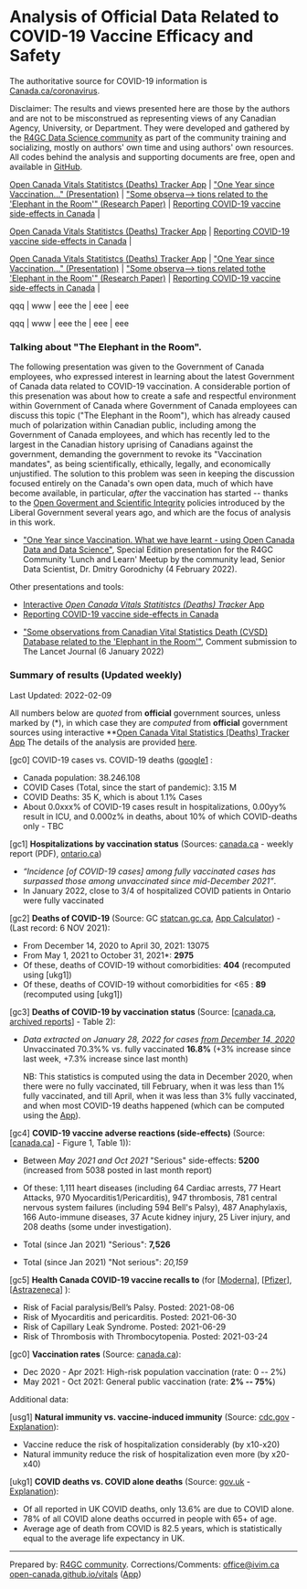 <!-- Open Canada Vital Statistics Application Resources
Analysis of Official Data Related to COVID-19 Vaccine Efficacy and Safety
-->

Analysis of Official Data Related to COVID-19 Vaccine Efficacy and Safety
==================================================

The authoritative source for COVID-19 information is [Canada.ca/coronavirus](https://www.canada.ca/en/public-health/services/diseases/coronavirus-disease-covid-19.html).

Disclaimer:  The results and views presented here are those by the authors and are not to be misconstrued as representing  views of
any Canadian Agency, University, or Department. They were developed and gathered by the [R4GC Data Science community](https://open-canada.github.io/r4gc/index.html#r4gc-community) as part of the community training and socializing, mostly on authors' own time and using authors' own resources.
All codes behind the analysis and supporting documents are free, open and available in [GitHub](https://github.com/open-canada/vitals/). 

<!-- 
-   ["Statistical analysis of official data sources related to vaccine efficacy and  safety (NEW EVIDENCE SINCE OCTOBER
    2021)"](https://open-canada.github.io/vitals/analysis)
-->

[Open Canada Vitals Statitistcs (Deaths) Tracker App](https://open-canada.github.io/Apps/vitals) | ["One Year since Vaccination..." (Presentation)](https://open-canada.github.io/vitals/r4gc-meetup-2022-02-04-SpecialEdition(OneYearOfVaccineInCanada).pdf) | ["Some observa--> tions related to
    the 'Elephant in the Room'" (Research Paper)](https://open-canada.github.io/vitals/comment.pdf) | [Reporting COVID-19 vaccine side-effects in Canada](report-side-effects)  | 


[Open Canada Vitals Statitistcs (Deaths) Tracker App](https://open-canada.github.io/Apps/vitals) | [Reporting COVID-19 vaccine side-effects in Canada](report-side-effects)  | 


[Open Canada Vitals Statitistcs (Deaths) Tracker App](https://open-canada.github.io/Apps/vitals) | ["One Year since Vaccination..." (Presentation)](https://open-canada.github.io/vitals/r4gc-meetup-2022-02-04-SpecialEdition(OneYearOfVaccineInCanada).pdf) | ["Some observa--> tions related tothe 'Elephant in the Room'" (Research Paper)](https://open-canada.github.io/vitals/comment.pdf) | [Reporting COVID-19 vaccine side-effects in Canada](report-side-effects)  | 

qqq | www | eee 
the | eee | eee


qqq | www | eee 
    the | eee | eee
<!-- 
[Deaths Statistics Tracker App](https://open-canada.github.io/Apps/vitals) | [Analysis of Official Data](analysis) | [Reporting COVID-19 vaccine side-effects in Canada](report-side-effects)  |  [Minister's Personal Declaration](https://open-canada.github.io/vitals/brian-peckford-declaration.pdf) -

-->


### Talking about "The Elephant in the Room". 
<!-- How to defend the constitutional freedom and scientific integgity in the times of crisis-->

<!-- by a Senior Government of Canada Data Scientist, Dr. Dmitry Gorodnichy, the lead and moderator of the [R4GC Data Science community](https://open-canada.github.io/r4gc/index.html#r4gc-community)  group, -
, which started on January 29, 2021 and which continues till present,
-->

<!--   , all bound by the [Code of Conduct](conduct_code_conduite_eng.pdf) which instructs employees to refrain from making  criticisms of  the Government
of Canada, 
We refrain from making public criticisms of the CBSA and/or the Government
of Canada including posting critical comments on social media fora. -->

The following presentation was given to the Government of Canada employees, who expressed interest in learning about the  latest Government of Canada data related to COVID-19 vaccination. 
A considerable portion of this presenation was about how to create a safe and respectful environment within Government of Canada where Government of Canada employees can discuss this topic ("The Elephant in the Room"), which has already caused much of polarization within Canadian public, including among the Government of Canada employees, and which has recently led to  the largest in the Canadian history uprising of Canadians against the government, demanding the government to revoke its "Vaccination mandates", as being scientifically, ethically,  legally, and economically unjustified. 
The solution to  this problem  was seen in keeping the discussion focused entirely on the Canada's own open data, much of which have become available, in particular, *after* the vaccination has started -- thanks to the [Open Goverment and Scientific Integrity](https://open-canada.github.io/r4gc/open-policies.html#open-policies) policies introduced by the  Liberal Government several years ago, and which are the focus of analysis in  this work. 

<!-- A lot of effort in this presentation was given to applaud many of the Government of Canada efforts -->

- ["One Year since Vaccination. What we have learnt - using Open Canada Data and Data Science"](https://github.com/open-canada/vitals/blob/main/docs/r4gc-meetup-2022-02-04-SpecialEdition(OneYearOfVaccineInCanada).pdf), 
Special Edition presentation for the R4GC Community 'Lunch and Learn' Meetup  by the community lead, Senior Data Scientist, Dr. Dmitry Gorodnichy (4 February 2022).

Other presentations and tools:

<!-- ### Where to go from here:-->

- [Interactive *Open Canada Vitals Statitistcs (Deaths) Tracker* App](https://open-canada.github.io/Apps/vitals) 
- [Reporting COVID-19 vaccine side-effects in Canada](report-side-effects)  
<!-- - ["One Year since Vaccination. What we have learnt - using Open Canada Data and Data Science"](https://github.com/open-canada/vitals/blob/main/docs/r4gc-meetup-2022-02-04-SpecialEdition(OneYearOfVaccineInCanada).pdf), 
Special Edition presentation for the R4GC Community 'Lunch and Learn' Meetup --> 
<!-- by the community lead, Senior Data Scientist, Dr. Dmitry Gorodnichy (4 February 2022) -->
-  ["Some observations from Canadian Vital Statistics Death (CVSD) Database related to
    the 'Elephant in the Room'"](https://open-canada.github.io/vitals/comment.pdf), Comment submission to The Lancet Journal (6 January 2022)



<!-- ## Analyses of Sources -->


### Summary of results (Updated weekly)

Last Updated: 2022-02-09

All numbers below are *quoted* from **official** government sources, unless marked by (\*), in which case they are *computed* from
**official** government sources using  interactive  **[Open Canada Vital Statistics (Deaths) Tracker App](https://open-canada.github.io/Apps/vitals) 
The details of the analysis are provided [here](analysis).
<!-- Corrections and comments are welcome and should be email to [office @ ivim . ca] -->
 



<!--Because the data posted in the official sources changes weekly, the numbers presented below  may not match exactly the currently posted statistics. They should be still close enough (within 95% range) to the currently posted numbers -->
<!-- Data for up to October 2021 are used to allow comparison between adverse reactions
statistics and deaths statistics, the latter being reported with several months delay. -->
<!-- which are available up to October only. -->


[gc0] COVID-19 cases vs. COVID-19 deaths ([google1](https://www.google.com/search?q=canada+covid+cases&oq=canada+covid+cases) :

- Canada population: 38.246.108
- COVID Cases (Total, since the start of pandemic): 3.15 M
- COVID Deaths: 35 K, which is about 1.1% Cases
- About 0.0xxx% of COVID-19 cases result in hospitalizations, 0.00yy% result in ICU, and 0.000z% in deaths, about 10% of which  COVID-deaths only - TBC



[gc1] **Hospitalizations by vaccination status** (Sources:
[canada.ca](https://www.canada.ca/en/public-health/services/diseases/coronavirus-disease-covid-19/epidemiological-economic-research-data.html) - weekly report (PDF), [ontario.ca](https://covid-19.ontario.ca/data/hospitalizations#hospitalizationsByVaccinationStatus))

-  *“Incidence [of COVID-19 cases] among fully vaccinated cases has surpassed those among unvaccinated since mid-December 2021”*. 
-  In January 2022, close to 3/4 of hospitalized COVID patients in Ontario were fully vaccinated

<!-- -  The proportion of fully-vaccinated hospitalizations has been increasing since December 2021.-->
<!-- - and continues* to increase -->

<!-- ONTARIO
Last updated: February 3, 2022 at 10:31 a.m. (EST): Hosp. 536 vs 1383, ICU 179 vs 211
Last updated: February 6, 2022 at 10:31 a.m. (EST): 484 + 100, vs. 1264, 158 + 10 vs. 174
-->

[gc2]  **Deaths of COVID-19** (Source: GC
    [statcan.gc.ca](https://www150.statcan.gc.ca/t1/tbl1/en/tv.action?pid=1310081001), [App
    Calculator](https://o-canada.shinyapps.io/vitals/#section-statistics)) - (Last record: 6 NOV 2021):


- From December 14, 2020 to  April 30, 2021: 13075
- From May 1,  2021 to  October 31, 2021*: **2975** 
- Of these, deaths of COVID-19 without comorbidities: **404** (recomputed using [ukg1])
- Of these, deaths of COVID-19 without comorbidities for \<65 : **89** (recomputed  using [ukg1])

<!-- 
- For comparison (in the same period): Cancer -- , ...

- All COVID-19 since the start of pandemic: with comorbidities --, without comorbidities -- , without for \<65 years old -- 
- For comparison, since the start of pandemic other caueses of death: Cancer -- , ...
- For comparison, Deaths from Flu without comorbidities (10-year historical average): 
-->

[gc3]  **Deaths of COVID-19 by vaccination status** (Source:
    [[canada.ca](https://health-infobase.canada.ca/covid-19/epidemiological-summary-covid-19-cases.html#a9), [archived reports](https://github.com/open-canada/vitals/tree/main/docs/Epidemiological-summary-of-COVID-19-cases-in-Canada-Canada.ca)] -
    Table 2):

- *Data extracted on January 28, 2022 for cases <u>from December 14, 2020</u>* <br>
  Unvaccinated 70.3%% vs. fully vaccinated **16.8%** (+3% increase since last week, +7.3% increase since last month) <p>
  NB: This statistics is computed using the  data in December 2020, when there were no fully vaccinated, till February, when it was less than 1% fully vaccinated, and till April, when it was less than 3% fully vaccinated, and when  most COVID-19 deaths happened (which can be computed using the  [App](https://open-canada.github.io/App/vitals)).  
 
 
 
<!-- 
- *Data extracted on January 28, 2022 for cases from December 14, 2020 up until January 15, 2022 (n=1,458,433) <br> 
unvaccinated 70.3%% vs. fully vaccinated **16.8%** (+3% increase since last week)
- *Data extracted on January 21, 2022 for cases from December 14, 2020 up until January 08, 2022 (n=1,341,192)*: <br> 
unvaccinated 72.8% vs. fully vaccinated **13.8%** (+4.3% increase since December 14)
- *Data extracted on December 15, 2021 for cases from December 14, 2020 up until November 27, 2021 (n=882,988)*: <br> 
unvaccinated 76.1% vs. fully vaccinated **9.5%**

--> 

 

[gc4]  **COVID-19 vaccine adverse reactions (side-effects)** (Source: 
    [[canada.ca](https://health-infobase.canada.ca/covid-19/vaccine-safety/)] - Figure 1, Table 1)):

- Between *May 2021 and Oct 2021* "Serious" side-effects: **5200** (increased from 5038 posted in last month report)
-  Of these: 1,111 heart diseases (including 64 Cardiac arrests, 77 Heart Attacks, 970
    Myocarditis1/Pericarditis), 947 thrombosis, 781 central nervous system failures
    (including 594 Bell's Palsy), 487 Anaphylaxis, 166 Auto-immune diseases, 37 Acute
    kidney injury, 25 Liver injury, and 208 deaths (some under investigation).
    

- Total (since Jan 2021) "Serious": **7,526** 
- Total (since Jan 2021) "Not serious": *20,159*    

<!-- 
- Many are not reported or published yet, like the one  [here](https://open-canada.github.io/vitals/SideEffectReporting-example-1.pdf)
 - Adverse reaction, not reported yet in Canada but reported in US: -->


[gc5]  **Health Canada COVID-19 vaccine recalls to** (for 
[[Moderna](https://recalls-rappels.canada.ca/en/search/site?search_api_fulltext=moderna)], 
[[Pfizer](https://recalls-rappels.canada.ca/en/search/site?search_api_fulltext=pfizer)], 
[[Astrazeneca](https://recalls-rappels.canada.ca/en/search/site?search_api_fulltext=astrazeneca)]
):

- Risk of Facial paralysis/Bell’s Palsy. Posted: 2021-08-06 
- Risk of Myocarditis and pericarditis. Posted: 2021-06-30
- Risk of Capillary Leak Syndrome. Posted: 2021-06-29
- Risk of Thrombosis with Thrombocytopenia. Posted: 2021-03-24


[gc0]  **Vaccination rates** (Source:
    [canada.ca](https://health-infobase.canada.ca/covid-19/vaccination-coverage/)):
    
- Dec 2020 - Apr 2021: High-risk population vaccination (rate: 0 -- 2%)
- May 2021 - Oct 2021: General public  vaccination (rate: **2% -- 75%**)


<!-- 
#### CONCLUSION: Open Canada data that has become available since the start of COVID-19 vaccination in Canada <u>do not</u> support the COVID-19  vaccine manufacturers\' claims about  vaccine efficacy and safety.
-->

Additional data:
 
 
[usg1] **Natural immunity vs. vaccine-induced immunity** (Source: [cdc.gov](https://www.cdc.gov/mmwr/volumes/71/wr/mm7104e1.htm) - [Explanation](https://www.youtube.com/watch?v=eK83QqbNOmU)):


- Vaccine reduce the risk of hospitalization considerably (by x10-x20)
- Natural immunity  reduce the risk of hospitalization even more (by x20-x40)
<!-- - Natural immunity with vaccination  is not better, possibly worse, than Natural immunityslightly reduced  after vaccination -->

[ukg1] **COVID deaths vs. COVID alone deaths** (Source: [gov.uk](https://www.ons.gov.uk/aboutus/transparencyandgovernance/freedomofinformationfoi/deathsfromcovid19withnootherunderlyingcauses) - [Explanation](https://www.youtube.com/watch?v=9UHvwWWcjYw)):

- Of all reported in UK COVID deaths, only 13.6%  are due to COVID alone. 
- 78% of all COVID alone deaths occurred in people with 65+ of age.
- Average age of death from COVID is 82.5 years, which is statistically equal to the average life expectancy in UK.



<!-- 
#### Additional  references:  

 
-   ["COVID-19 vaccine efficacy and effectiveness—the elephant (not) in the room"]("https://doi.org/10.1016/S2666-5247(21)00069-0"), The Lancet, VOLUME 2, ISSUE 7, E279-E280 (1 July 2021)
-   ["US COVID-19 Vaccines Proven to Cause More Harm than Good Based on Pivotal Clinical Trial Data Analyzed Using the Proper Scientific Endpoint 'All Cause Severe Morbidity'"](https://www.scivisionpub.com/pdfs/us-covid19-vaccines-proven-to-cause-more-harm-than-good-based-on-pivotal-clinical-trial-data-analyzed-using-the-proper-scientific--1811.pdf),  Trends Internal  Medicine,  2021; 1(1): 1-6, (25 August 2021).
-   ["Why are we vaccinating children against COVID-19?"](https://doi.org/10.1016/j.toxrep.2021.08.010), Toxicology Reports, Volume 8 (14 September 2021) 


<!-- , which is a bit tricky, if you don't know what to write in some manadary form fields.  But when you know, it takes 10 mins to do it. -->

<!--
### Additional tools and resources:

- [Report COVID-19 vaccine side-effect](report-side-effect)
- [Open Canada Vital Statistics (Deaths) Tracker App: <https://open-canada.github.io/Apps/vitals>. 
- Repository of archived
 
 
- [Justice Centre for Constitutional Freedoms](https://www.jccf.ca)

-->

<!--  
Any Canadian can report vaccine side-effect, as a consumer, i.e., without a doctor, at the 
Heath Canada portal. This is how you do it:

-   Check if your symptoms are reported in the US COVID Vaccine Adverse Event Reports
    (VAERS): [vaers.hhs.gov](https://openvaers.com). 
-   Go to the Health Canada Voluntary Side Effect Reporting portal :
    <https://hpr-rps.hres.ca/side-effects-reporting-form.php?form=voluntary>
-   Submit electronic form there as shown in this 
    [Example](https://open-canada.github.io/vitals/SideEffectReporting-example-1.pdf). (
    There are three places there you need to know how to fill out: in Section B: Patient
    ID write your initials; in Section D: Product DIN and Product Name - paste the
    vaccine names (and batch/lot number, if available), as printed on your receipt. )
-   Call Heath Canada Voluntary Reporting support line: Tel. 866-234-2345, if you still
    have problems submitting the form, leave a message, they should respond within 24
    hours. )
    
-->

<!-- 
 -   Check if your symptoms are reported in the US COVID Vaccine Adverse Event Reports
    (VAERS): [vaers.hhs.gov](https://openvaers.com). 
-   Check if your vaccine batch (aka lot), which is printed on your vaccination receipt, is among the ["bad ones"](https://www.howbad.info), according to VAERS data. -->    
<!--   
     
#### Personal declarations

-   *"A Personal Declaration Of Opposition To The Abuse of Our Charter of Rights and
    Freedoms By The State"* by Hon. Brian Peckford (the last living First Minister who
    helped craft the Constitution Act 1982 and The Charter of Rights and Freedoms that
    forms part of it): [pdf (with
    links)](https://open-canada.github.io/vitals/brian-peckford-declaration.pdf), [html
    (with
    comments)](https://peckford42.wordpress.com/2022/01/02/a-personal-declaration-of-opposition-to-the-abuse-of-our-charter-of-rights-and-freedoms-by-the-state/)




-->

<hr>


Prepared by: [R4GC community](https://open-canada.github.io/r4gc/index.html#r4gc-community). Corrections/Comments: <office@ivim.ca>       
[open-canada.github.io/vitals](https://open-canada.github.io/vitals)  ([App](https://open-canada.github.io/App/vitals))


